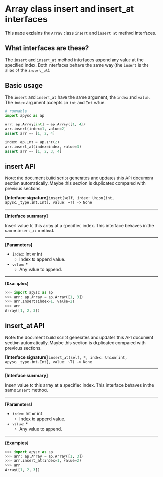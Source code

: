 # Array class insert and insert_at interfaces

This page explains the `Array` class `insert` and `insert_at` method interfaces.

## What interfaces are these?

The `insert` and `insert_at` method interfaces append any value at the specified index. Both interfaces behave the same way (the `insert` is the alias of the `insert_at`).

## Basic usage

The `insert` and `insert_at` have the same argument, the `index` and `value`\. The `index` argument accepts an `int` and `Int` value.

```py
# runnable
import apysc as ap

arr: ap.Array[int] = ap.Array([1, 4])
arr.insert(index=1, value=2)
assert arr == [1, 2, 4]

index: ap.Int = ap.Int(2)
arr.insert_at(index=index, value=3)
assert arr == [1, 2, 3, 4]
```


## insert API

<!-- Docstring: apysc._type.array.Array.insert -->

<span class="inconspicuous-txt">Note: the document build script generates and updates this API document section automatically. Maybe this section is duplicated compared with previous sections.</span>

**[Interface signature]** `insert(self, index: Union[int, apysc._type.int.Int], value: ~T) -> None`<hr>

**[Interface summary]**

Insert value to this array at a specified index. This interface behaves in the same `insert_at` method.<hr>

**[Parameters]**

- `index`: Int or int
  - Index to append value.
- `value`: *
  - Any value to append.

<hr>

**[Examples]**

```py
>>> import apysc as ap
>>> arr: ap.Array = ap.Array([1, 3])
>>> arr.insert(index=1, value=2)
>>> arr
Array([1, 2, 3])
```

## insert_at API

<!-- Docstring: apysc._type.array.Array.insert_at -->

<span class="inconspicuous-txt">Note: the document build script generates and updates this API document section automatically. Maybe this section is duplicated compared with previous sections.</span>

**[Interface signature]** `insert_at(self, *, index: Union[int, apysc._type.int.Int], value: ~T) -> None`<hr>

**[Interface summary]**

Insert value to this array at a specified index. This interface behaves in the same `insert` method.<hr>

**[Parameters]**

- `index`: Int or int
  - Index to append value.
- `value`: *
  - Any value to append.

<hr>

**[Examples]**

```py
>>> import apysc as ap
>>> arr: ap.Array = ap.Array([1, 3])
>>> arr.insert_at(index=1, value=2)
>>> arr
Array([1, 2, 3])
```
